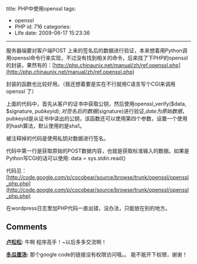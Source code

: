 title: PHP中使用openssl
tags:
  - openssl
  - PHP
id: 716
categories:
  - Life
date: 2009-06-17 15:23:36
---

服务器端要对客户端POST 上来的签名后的数据进行验证，本来想着用Python调用openssl命令行来实现，不过没有找到相关的命令，后来找了下PHP的openssl的封装，果然有的：[http://php.chinaunix.net/manual/zh/ref.openssl.php](http://php.chinaunix.net/manual/zh/ref.openssl.php)

封装的函数也比较好用。（我还想着要是实在不行就用C语言写个CGI来调用openssl 了）

上面的代码中，首先从客户的证书中获取公钥，然后使用openssl_verify($data, $signature, $pubkeyid);对签名后的数据($signature)进行验证,$date为原始数据，$pubkeyid是从证书中读出的公钥，该函数还可以使用第四个参数，设置一个使用的hash算法，默认使用的是sha1。

被注释掉的代码是使用私钥对数据进行签名。

代码中第一行是获取原始的POST数据内容，也就是获取标准输入的数据。如果是Python写CGI的话可以使用:
data =  sys.stdin.read()

代码见：[http://code.google.com/p/cocobear/source/browse/trunk/openssl/openssl_php.php](http://code.google.com/p/cocobear/source/browse/trunk/openssl/openssl_php.php)

在wordpress日志里加PHP代码一直出错，没办法，只能放在别的地方。
## Comments

**[卢松松](#6182 "2009-06-27 17:00:56"):** 牛啊 程序高手！~以后多多交流啊！

**[冬瓜蛋汤](#6687 "2009-11-10 11:55:21"):** 那个google code的链接没有权限访问哦。。 能不能开下权限，谢谢！

